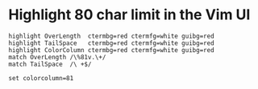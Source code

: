 # Highlight 80 char limit in the Vim UI

```
highlight OverLength  ctermbg=red ctermfg=white guibg=red
highlight TailSpace   ctermbg=red ctermfg=white guibg=red
highlight ColorColumn ctermbg=red ctermfg=white guibg=red
match OverLength /\%81v.\+/
match TailSpace  /\ +$/

set colorcolumn=81
```
